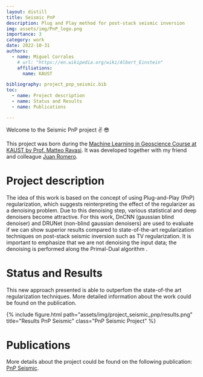 ```yaml
---
layout: distill
title: Seismic PnP
description: Plug and Play method for post-stack seismic inversion
img: assets/img/PnP_logo.png
importance: 3
category: work
date: 2022-10-31
authors:
  - name: Miguel Corrales
    # url: "https://en.wikipedia.org/wiki/Albert_Einstein"
    affiliations:
      name: KAUST

bibliography: project_pnp_seismic.bib
toc:
  - name: Project description
  - name: Status and Results 
  - name: Publications

---
```


Welcome to the Seismic PnP project :v: :sunglasses:

This project was born during the [Machine Learning in Geoscience Course at KAUST by Prof. Matteo Ravasi](https://github.com/DIG-Kaust/MLgeoscience). It was developed together with my friend and colleague [Juan Romero](https://dig.kaust.edu.sa/people/detail/juan-romero-murcia). 


# Project description

The idea of this work is based on the concept of using Plug-and-Play (PnP) regularization, which suggests reinterpreting the effect of the regularizer as a denoising problem. Due to this denoising step, various statistical and deep denoisers become attractive. For this work, DnCNN (gaussian blind denoiser) and DRUNet (non-blind gaussian denoisers) are used to evaluate if we can show superior results compared to state-of-the-art regularization techniques on post-stack seismic inversion such as TV regularization. It is important to emphasize that we are not denoising the input data; the denoising is performed along the Primal-Dual algorithm <d-cite key="eage:/content/papers/10.3997/2214-4609.2022616015"></d-cite>. 


# Status and Results 

This new approach presented is able to outperfom the state-of-the art regularization techniques. More detailed information about the work could be found on the publication. 

{% include figure.html path="assets/img/project_seismic_pnp/results.png" title="Results PnP Seismic" class="PnP Seismic Project" %}

# Publications

More details about the project could be found on the following publication:
[PnP Seismic](https://www.earthdoc.org/content/papers/10.3997/2214-4609.2022616015). 